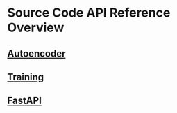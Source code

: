 # Source Code API Reference Overview

## [Autoencoder](https://tiefenthaler.github.io/uv-datascience-project-monorepo-template/api/autoencoder/)

## [Training](https://tiefenthaler.github.io/uv-datascience-project-monorepo-template/api/training/)

## [FastAPI](https://tiefenthaler.github.io/uv-datascience-project-monorepo-template/api/fastapi_app/)
